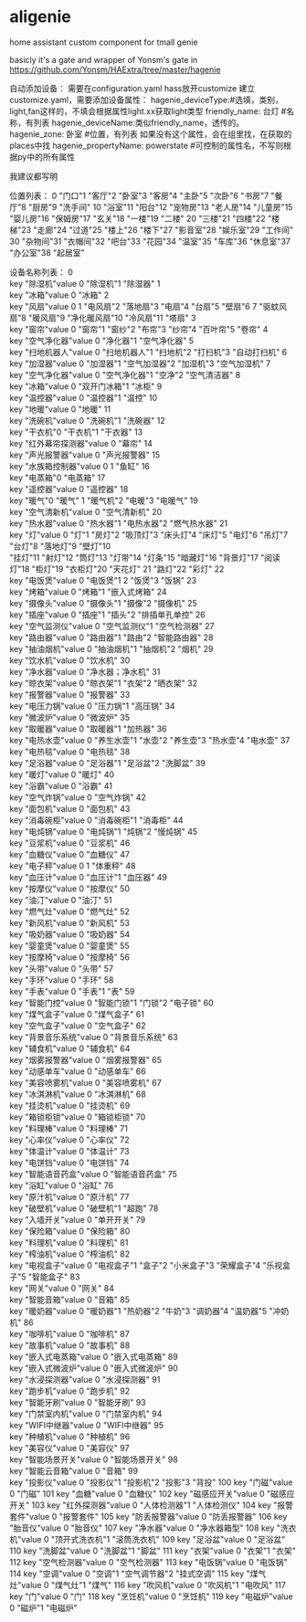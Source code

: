 # aligenie

home assistant custom component for tmall genie

basicly it's a gate and wrapper of Yonsm's gate in https://github.com/Yonsm/HAExtra/tree/master/hagenie

自动添加设备：
需要在configuration.yaml hass放开customize
建立customize.yaml，需要添加设备属性：
hagenie_deviceType:#选填，类别，light,fan这样的，不填会根据属性light.xx获取light类型
friendly_name: 台灯 #名称，有列表
    hagenie_deviceName:类似friendly_name，透传的。
hagenie_zone: 卧室  #位置，有列表
    如果没有这个属性，会在组里找，在获取的places中找
hagenie_propertyName: powerstate #可控制的属性名，不写则根据py中的所有属性

我建议都写明


位置列表：
0  "门口"1  "客厅"2  "卧室"3  "客房"4  "主卧"5  "次卧"6  "书房"7  "餐厅"8  "厨房"9  "洗手间"
10 "浴室"11 "阳台"12 "宠物房"13 "老人房"14 "儿童房"15 "婴儿房"16 "保姆房"17 "玄关"18 "一楼"19 "二楼"
20 "三楼"21 "四楼"22 "楼梯"23 "走廊"24 "过道"25 "楼上"26 "楼下"27 "影音室"28 "娱乐室"29 "工作间"
30 "杂物间"31 "衣帽间"32 "吧台"33 "花园"34 "温室"35 "车库"36 "休息室"37 "办公室"38 "起居室"

设备名称列表：
0	
key	"除湿机"value	0	"除湿机"1	"除湿器"
1	
key	"冰箱"value	0	"冰箱"
2	
key	"风扇"value	0	1	"电风扇"2	"落地扇"3	"电扇"4	"台扇"5	"壁扇"6	7	"驱蚊风扇"8	"暖风扇"9	"净化暖风扇"10	"冷风扇"11	"塔扇"
3	
key	"窗帘"value	0	"窗帘"1	"窗纱"2	"布帘"3	"纱帘"4	"百叶帘"5	"卷帘"
4	
key	"空气净化器"value	0	"净化器"1	"空气净化器"
5	
key	"扫地机器人"value	0	"扫地机器人"1	"扫地机"2	"打扫机"3	"自动打扫机"
6	
key	"加湿器"value	0	"加湿器"1	"空气加湿器"2	"加湿机"3	"空气加湿机"
7	
key	"空气净化器"value	0	"空气净化器"1	"空净"2	"空气清洁器"
8	
key	"冰箱"value	0	"双开门冰箱"1	"冰柜"
9	
key	"温控器"value	0	"温控器"1	"温控"
10	
key	"地暖"value	0	"地暖"
11	
key	"洗碗机"value	0	"洗碗机"1	"洗碗器"
12	
key	"干衣机"0	"干衣机"1	"干衣器"
13	
key	"红外幕帘探测器"value	0	"幕帘"
14	
key	"声光报警器"value	0	"声光报警器"
15	
key	"水族箱控制器"value	0	1	"鱼缸"
16	
key	"电蒸箱"0	"电蒸箱"
17	
key	"遥控器"value	0	"遥控器"
18	
key	"暖气"0	"暖气"
1	"暖气机"2	"电暖"3	"电暖气"
19	
key	"空气清新机"value	0	"空气清新机"
20	
key	"热水器"value	0	"热水器"1	"电热水器"2	"燃气热水器"
21	
key	"灯"value	0	"灯"1	"房灯"2	"吸顶灯"3	"床头灯"4	"床灯"5	"电灯"6	"吊灯"7	"台灯"8	"落地灯"9	"壁灯"10	
    "挂灯"11	"射灯"12	"筒灯"13	"灯带"14	"灯条"15	"暗藏灯"16	"背景灯"17	"阅读灯"18	"柜灯"19	"衣柜灯"20	"天花灯"
    21	"路灯"22	"彩灯"
22	
key	"电饭煲"value	0	"电饭煲"1	2	"饭煲"3	"饭锅"
23	
key	"烤箱"value	0	"烤箱"1	"嵌入式烤箱"
24	
key	"摄像头"value	0	"摄像头"1	"摄像"2	"摄像机"
25	
key	"插座"value	0	"插座"1	"插头"2	"排插单孔单控"
26	
key	"空气监测仪"value	0	"空气监测仪"1	"空气检测器"
27	
key	"路由器"value	0	"路由器"1	"路由"2	"智能路由器"
28	
key	"抽油烟机"value	0	"抽油烟机"1	"抽烟机"2	"烟机"
29	
key	"饮水机"value	0	"饮水机"
30	
key	"净水器"value	0	"净水器；净水机"
31	
key	"晾衣架"value	0	"晾衣架"1	"衣架"2	"晒衣架"
32	
key	"报警器"value	0	"报警器"
33	
key	"电压力锅"value	0	"压力锅"1	"高压锅"
34	
key	"微波炉"value	0	"微波炉"
35	
key	"取暖器"value	0	"取暖器"1	"加热器"
36	
key	"电热水壶"value	0	"养生水壶"1	"水壶"2	"养生壶"3	"热水壶"4	"电水壶"
37	
key	"电热毯"value	0	"电热毯"
38	
key	"足浴器"value	0	"足浴器"1	"足浴盆"2	"洗脚盆"
39	
key	"暖灯"value	0	"暖灯"
40	
key	"浴霸"value	0	"浴霸"
41	
key	"空气炸锅"value	0	"空气炸锅"
42	
key	"面包机"value	0	"面包机"
43	
key	"消毒碗柜"value	0	"消毒碗柜"1	"消毒柜"
44	
key	"电炖锅"value	0	"电炖锅"1	"炖锅"2	"慢炖锅"
45	
key	"豆浆机"value	0	"豆浆机"
46	
key	"血糖仪"value	0	"血糖仪"
47	
key	"电子秤"value	0	1	"体重秤"
48	
key	"血压计"value	0	"血压计"1	"血压器"
49	
key	"按摩仪"value	0	"按摩仪"
50	
key	"油汀"value	0	"油汀"
51	
key	"燃气灶"value	0	"燃气灶"
52	
key	"新风机"value	0	"新风机"
53	
key	"吸奶器"value	0	"吸奶器"
54	
key	"婴童煲"value	0	"婴童煲"
55	
key	"按摩椅"value	0	"按摩椅"
56	
key	"头带"value	0	"头带"
57	
key	"手环"value	0	"手环"
58	
key	"手表"value	0	"手表"1	"表"
59	
key	"智能门控"value	0	"智能门锁"1	"门锁"2	"电子锁"
60	
key	"煤气盒子"value	0	"煤气盒子"
61	
key	"空气盒子"value	0	"空气盒子"
62	
key	"背景音乐系统"value	0	"背景音乐系统"
63	
key	"辅食机"value	0	"辅食机"
64	
key	"烟雾报警器"value	0	"烟雾报警器"
65	
key	"动感单车"value	0	"动感单车"
66	
key	"美容喷雾机"value	0	"美容喷雾机"
67	
key	"冰淇淋机"value	0	"冰淇淋机"
68	
key	"挂烫机"value	0	"挂烫机"
69	
key	"箱锁柜锁"value	0	"箱锁柜锁"
70	
key	"料理棒"value	0	"料理棒"
71	
key	"心率仪"value	0	"心率仪"
72	
key	"体温计"value	0	"体温计"
73	
key	"电饼铛"value	0	"电饼铛"
74	
key	"智能语音药盒"value	0	"智能语音药盒"
75	
key	"浴缸"value	0	"浴缸"
76	
key	"原汁机"value	0	"原汁机"
77	
key	"破壁机"value	0	"破壁机"1	"超跑"
78	
key	"入墙开关"value	0	"单开开关"
79	
key	"保险箱"value	0	"保险箱"
80	
key	"料理机"value	0	"料理机"
81	
key	"榨油机"value	0	"榨油机"
82	
key	"电视盒子"value	0	"电视盒子"1	"盒子"2	"小米盒子"3	"荣耀盒子"4	"乐视盒子"5	"智能盒子"
83	
key	"网关"value	0	"网关"
84	
key	"智能音箱"value	0	"音箱"
85	
key	"暖奶器"value	0	"暖奶器"1	"热奶器"2	"牛奶"3	"调奶器"4	"温奶器"5	"冲奶机"
86	
key	"咖啡机"value	0	"咖啡机"
87	
key	"故事机"value	0	"故事机"
88	
key	"嵌入式电蒸箱"value	0	"嵌入式电蒸箱"
89	
key	"嵌入式微波炉"value	0	"嵌入式微波炉"
90	
key	"水浸探测器"value	0	"水浸探测器"
91	
key	"跑步机"value	0	"跑步机"
92	
key	"智能牙刷"value	0	"智能牙刷"
93	
key	"门禁室内机"value	0	"门禁室内机"
94	
key	"WIFI中继器"value	0	"WIFI中继器"
95	
key	"种植机"value	0	"种植机"
96	
key	"美容仪"value	0	"美容仪"
97	
key	"智能场景开关"value	0	"智能场景开关"
98	
key	"智能云音箱"value	0	"音箱"
99	
key	"投影仪"value	0	"投影仪"1	"投影机"2	"投影"3	"背投"
100	
key	"门磁"value	0	"门磁"
101	
key	"血糖"value	0	"血糖仪"
102	
key	"磁感应开关"value	0	"磁感应开关"
103	
key	"红外探测器"value	0	"人体检测器"1	"人体检测仪"
104	
key	"报警套件"value	0	"报警套件"
105	
key	"防丢报警器"value	0	"防丢报警器"
106	
key	"胎音仪"value	0	"胎音仪"
107	
key	"净水器"value	0	"净水器箱型"
108	
key	"洗衣机"value	0	"顶开式洗衣机"1	"滚筒洗衣机"
109	
key	"足浴盆"value	0	"足浴盆"
110	
key	"洗脚盆"value	0	"洗脚盆"1	"脚盆"
111	
key	"衣架"value	0	"衣架"1	"衣架"
112	
key	"空气检测器"value	0	"空气检测器"
113	
key	"电饭锅"value	0	"电饭锅"
114	
key	"空调"value	0	"空调"1	"空气调节器"2	"挂式空调"
115	
key	"煤气灶"value	0	"煤气灶"1	"煤气"
116	
key	"吹风机"value	0	"吹风机"1	"电吹风"
117	
key	"门"value	0	"门"
118	
key	"烹饪机"value	0	"烹饪机"
119	
key	"电磁炉"value	0	"磁炉"1	"电磁炉"